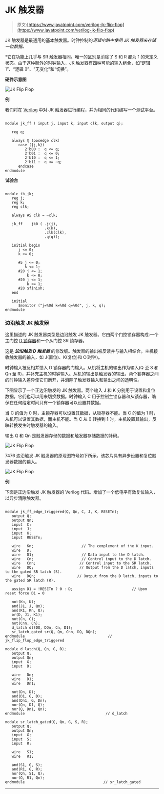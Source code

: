 # JK 触发器

> 原文:[https://www.javatpoint.com/verilog-jk-flip-flop](https://www.javatpoint.com/verilog-jk-flip-flop)

JK 触发器是最通用的基本触发器。时钟控制的*逻辑电路中使用 JK 触发器来存储一位数据。*

 *它在功能上几乎与 SR 触发器相同。唯一的区别是消除了 S 和 R 都为 1 的未定义状态。由于这种额外的时钟输入，JK 触发器有四种可能的输入组合，如“逻辑 1”、“逻辑 0”、“无变化”和“切换”。

**硬件示意图**

![JK Flip Flop](../Images/58199d6a84dcd153773066a6899b9c49.png)

**例**

我们将在 [Verilog](https://www.javatpoint.com/verilog) 中对 JK 触发器进行编程，并为相同的代码编写一个测试平台。

```

module jk_ff ( input j, input k, input clk, output q);

   reg q;

   always @ (posedge clk)
      case ({j,k})
         2'b00 :  q <= q;
         2'b01 :  q <= 0;
         2'b10 :  q <= 1;
         2'b11 :  q <= ~q;
      endcase
endmodule

```

**试验台**

```

module tb_jk;
   reg j;
   reg k;
   reg clk;

   always #5 clk = ~clk;

   jk_ff    jk0 ( .j(j),
                  .k(k),
                  .clk(clk),
                  .q(q));

   initial begin
      j <= 0;
      k <= 0;

      #5 j <= 0;
         k <= 1;
      #20 j <= 1;
          k <= 0;
      #20 j <= 1;
          k <= 1;
      #20 $finish;
   end

   initial
      $monitor ("j=%0d k=%0d q=%0d", j, k, q);
endmodule

```

### 边沿触发 JK 触发器

这里描述的 JK 触发器类型是边沿触发 JK 触发器。它由两个门控锁存器构成:一个主门控 [D 锁存器](verilog-d-latch)和一个从门控 SR 锁存器。

这是 ***边沿触发 D 触发器*** 的修改版。触发器的输出被反馈并与输入相结合。主机接收触发器的输入，如 J(置位)、K(复位)和 C(时钟)。

时钟输入被反相并馈入 D 锁存器的门输入。从机将主机的输出作为输入(Q 至 S 和 Qn 至 R)，并补充主机的时钟输入。从机的输出是触发器的输出。两个锁存器之间的时钟输入差异使它们断开，并消除了触发器输入和输出之间的透明性。

下图显示了一个正边沿触发的 JK 触发器。两个输入 J 和 K 分别用于设置和复位数据。它们也可以用来切换数据。时钟输入 C 用于控制主锁存器和从锁存器，确保在任何给定时间只有一个锁存器可以设置其数据。

当 C 的值为 0 时，主锁存器可以设置其数据，从锁存器不能。当 C 的值为 1 时，从机可以设置其数据，而主机不能。当 C 从 0 转换到 1 时，主机设置其输出，反映转换发生时触发器的输入。

输出 Q 和 Qn 是触发器存储的数据和触发器存储数据的补码。

![JK Flip Flop](../Images/634bcc53e3259b9b4bdaf20c34901589.png)

7476 边沿触发 JK 触发器的原理图符号如下所示。该芯片具有异步设置和复位触发器数据的输入。

![JK Flip Flop](../Images/a4ebb795005717e718fa8a72d2b53b1e.png)

**例**

下面是正边沿触发 JK 触发器的 Verilog 代码。增加了一个低电平有效复位输入，以异步清除触发器。

```

module jk_ff_edge_triggered(Q, Qn, C, J, K, RESETn);
   output Q;
   output Qn;
   input  C;
   input  J;
   input  K;
   input  RESETn;

   wire   Kn;                      // The complement of the K input.
   wire   D;   
   wire   D1;                      // Data input to the D latch.   
   wire   Cn;                      // Control input to the D latch.
   wire   Cnn;                    // Control input to the SR latch.
   wire   DQ;                     // Output from the D latch, inputs to the gated SR latch (S).
   wire   DQn;                   // Output from the D latch, inputs to the gated SR latch (R).

   assign D1 = !RESETn ? 0 : D;                           // Upon reset force D1 = 0

   not(Kn, K);   
   and(J1, J, Qn);
   and(K1, Kn, Q);   
   or(D, J1, K1);   
   not(Cn, C);
   not(Cnn, Cn);   
   d_latch dl(DQ, DQn, Cn, D1);
   sr_latch_gated sr(Q, Qn, Cnn, DQ, DQn);   
endmodule                                      // jk_flip_flop_edge_triggered

module d_latch(Q, Qn, G, D);
   output Q;
   output Qn;
   input  G;   
   input  D;

   wire   Dn; 
   wire   D1;
   wire   Dn1;

   not(Dn, D);   
   and(D1, G, D);
   and(Dn1, G, Dn);   
   nor(Qn, D1, Q);
   nor(Q, Dn1, Qn);
endmodule                                     // d_latch

module sr_latch_gated(Q, Qn, G, S, R);
   output Q;
   output Qn;
   input  G;   
   input  S;
   input  R;

   wire   S1;
   wire   R1;

   and(S1, G, S);
   and(R1, G, R);   
   nor(Qn, S1, Q);
   nor(Q, R1, Qn);
endmodule                                    // sr_latch_gated

```

* * **